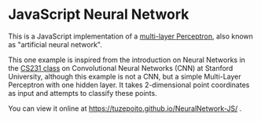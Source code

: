 # JavaScript Neural Network

This is a JavaScript implementation of a [multi-layer Perceptron](https://en.wikipedia.org/wiki/Multilayer_perceptron), also known as "artificial neural network".

This one example is inspired from the introduction on Neural Networks in the [CS231 class](http://cs231n.github.io/neural-networks-case-study/) on Convolutional Neural Networks (CNN) at Stanford University, although this example is not a CNN, but a simple Multi-Layer Perceptron with one hidden layer. It takes 2-dimensional point coordinates as input and attempts to classify these points.

You can view it online at https://tuzepoito.github.io/NeuralNetwork-JS/ .
